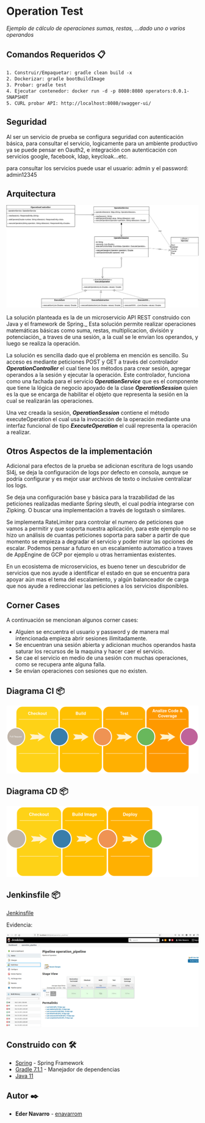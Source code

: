 # Operation Test

_Ejemplo de cálculo de operaciones sumas, restas, ...dado uno o varios operandos_


## Comandos Requeridos 📋

```
1. Construir/Empaquetar: gradle clean build -x
2. Dockerizar: gradle bootBuildImage
3. Probar: gradle test
4. Ejecutar contenedor: docker run -d -p 8080:8080 operators:0.0.1-SNAPSHOT
5. CURL probar API: http://localhost:8080/swagger-ui/

```
## Seguridad

Al ser un servicio de prueba se configura seguridad con autenticación básica, 
para consultar el servicio, logicamente para un ambiente productivo ya se puede pensar en Oauth2, 
e integración con autenticación con servicios google, facebook, ldap, keycloak...etc.

para consultar los servicios puede usar el usuario: admin y el password: admin12345


## Arquitectura

![alt text](https://github.com/enavarrom/operatortest/blob/develop/DiagramClass.drawio.png?raw=true)

La solución planteada es la de un microservicio API REST construido con Java y el framework de Spring._
Esta solución permite realizar operaciones matemáticas básicas como suma, restas, multiplicacion, división y potenciación_
a traves de una sesión, a la cual se le envían los operandos, y luego se realiza la operación.

La solución es sencilla dado que el problema en mención es sencillo. Su acceso es mediante peticiones POST y GET a través del controlador 
**_OperationController_** el cual tiene los métodos para crear sesión, agregar operandos a la sesión y ejecutar la operación. Este controlador,
funciona como una fachada para el servicio **_OperationService_** que es el componente que tiene la lógica de negocio apoyado de la clase 
**_OperationSession_** quien es la que se encarga de habilitar el objeto que representa la sesión en la cual se realizarán las operaciones.

Una vez creada la sesión, **_OperationSession_** contiene el método executeOperation el cual usa la invocación de la operación mediante una 
interfaz funcional de tipo **_ExecuteOperation_** el cuál representa la operación a realizar.


## Otros Aspectos de la implementación

Adicional para efectos de la prueba se adicionan escritura de logs usando Sl4j, 
se deja la configuración de logs por defecto en consola, aunque se podría configurar 
y es mejor usar archivos de texto o inclusive centralizar los logs.

Se deja una configuración base y básica para la trazabilidad de las peticiones realizadas mediante Spring sleuth, 
el cual podría integrarse con Zipking. O buscar una implementación a través de logstash o similares.

Se implementa RateLimiter para controlar el numero de peticiones que vamos a permitir y que soporta nuestra aplicación,
para este ejemplo no se hizo un análisis de cuantas peticiones soporta para saber a partir de que momento se empieza a 
degradar el servicio y poder mirar las opciones de escalar. Podemos pensar a futuro en un escalamiento automatico a 
traves de AppEngine de GCP por ejemplo u otras herramientas existentes.

En un ecosistema de microservicios, es bueno tener un descubridor de servicios que nos ayude a identificar el estado en que 
se encuentra para apoyar aún mas el tema del escalamiento, y algún balanceador de carga que nos ayude a redireccionar 
las peticiones a los servicios disponibles.

## Corner Cases

A continuación se mencionan algunos corner cases:

- Alguien se encuentra el usuario y password y de manera mal intencionada empieza abrir sesiones ilimitadamente.
- Se encuentran una sesión abierta y adicionan muchos operandos hasta saturar los recursos de la maquina y hacer caer el servicio.
- Se cae el servicio en medio de una sesión con muchas operaciones, como se recupera ante alguna falla.
- Se envían operaciones con sesiones que no existen.


## Diagrama CI 📦

![alt text](https://github.com/enavarrom/operatortest/blob/develop/CI_Diagram.drawio.png?raw=true)



## Diagrama CD 📦

![alt text](https://github.com/enavarrom/operatortest/blob/develop/CD_Diagram.drawio.png?raw=true)


## Jenkinsfile 📦

[Jenkinsfile](https://github.com/enavarrom/operatortest/blob/main/Jenkinsfile)

Evidencia:

![alt text](https://github.com/enavarrom/operatortest/blob/main/pipeline.jpeg?raw=true)

## Construido con 🛠️


* [Spring](https://spring.io/projects/) - Spring Framework
* [Gradle 7.1.1](https://docs.gradle.org/) - Manejador de dependencias
* [Java 11](https://www.java.com/) 


## Autor ✒️


* **Eder Navarro** - [enavarrom](https://github.com/enavarrom)

